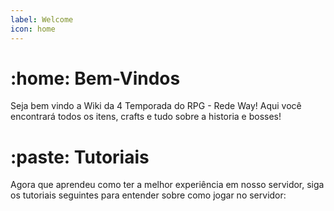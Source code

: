 ```yaml
---
label: Welcome
icon: home
---
```

# :home: Bem-Vindos

Seja bem vindo a Wiki da 4 Temporada do RPG - Rede Way! Aqui você encontrará todos os itens, crafts e tudo sobre a historia e bosses!

# :paste: Tutoriais
Agora que aprendeu como ter a melhor experiência em nosso servidor, siga os tutoriais seguintes para entender sobre como jogar no servidor:
